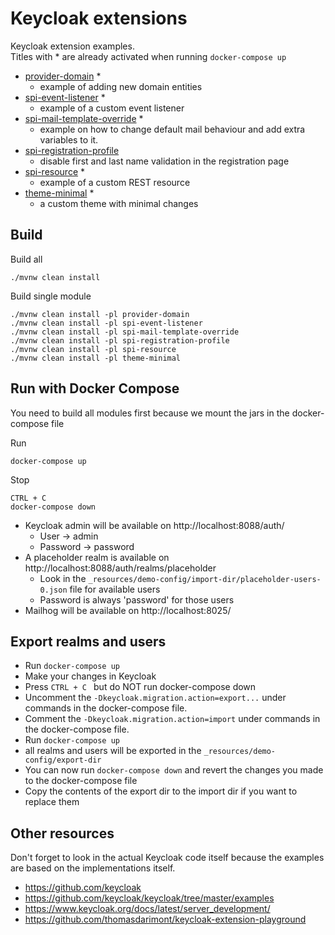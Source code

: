 # Keycloak extensions

Keycloak extension examples.  
Titles with * are already activated when running `docker-compose up`

* [provider-domain](provider-domain/README.md) *
  * example of adding new domain entities  
* [spi-event-listener](spi-event-listener/README.md) *
  * example of a custom event listener
* [spi-mail-template-override](spi-mail-template-override/README.md) *
  * example on how to change default mail behaviour and add extra variables to it.
* [spi-registration-profile](spi-registration-profile/README.md)
  * disable first and last name validation in the registration page
* [spi-resource](spi-resource/README.md) *
  * example of a custom REST resource
* [theme-minimal](theme-minimal/README.md) *
  * a custom theme with minimal changes

## Build

Build all

    ./mvnw clean install

Build single module

    ./mvnw clean install -pl provider-domain
    ./mvnw clean install -pl spi-event-listener
    ./mvnw clean install -pl spi-mail-template-override
    ./mvnw clean install -pl spi-registration-profile
    ./mvnw clean install -pl spi-resource
    ./mvnw clean install -pl theme-minimal

## Run with Docker Compose

You need to build all modules first because we mount the jars in the docker-compose file

Run

    docker-compose up

Stop

    CTRL + C
    docker-compose down    

* Keycloak admin will be available on http://localhost:8088/auth/
  * User -> admin
  * Password -> password
* A placeholder realm is available on http://localhost:8088/auth/realms/placeholder
  * Look in the `_resources/demo-config/import-dir/placeholder-users-0.json` file for available users
  * Password is always 'password' for those users
* Mailhog will be available on http://localhost:8025/

## Export realms and users

* Run `docker-compose up`
* Make your changes in Keycloak
* Press `CTRL + C ` but do NOT run docker-compose down
* Uncomment the `-Dkeycloak.migration.action=export...` under commands in the docker-compose file.  
* Comment the `-Dkeycloak.migration.action=import` under commands in the docker-compose file.
* Run `docker-compose up`
* all realms and users will be exported in the `_resources/demo-config/export-dir`
* You can now run `docker-compose down` and revert the changes you made to the docker-compose file
* Copy the contents of the export dir to the import dir if you want to replace them

## Other resources

Don't forget to look in the actual Keycloak code itself because the examples are based on the implementations itself.

* https://github.com/keycloak
* https://github.com/keycloak/keycloak/tree/master/examples
* https://www.keycloak.org/docs/latest/server_development/
* https://github.com/thomasdarimont/keycloak-extension-playground
